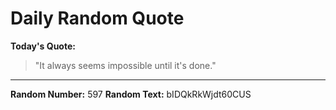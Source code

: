 # Daily Random Quote

**Today's Quote:**
> "It always seems impossible until it's done."

---

**Random Number:** 597
**Random Text:** bIDQkRkWjdt60CUS
